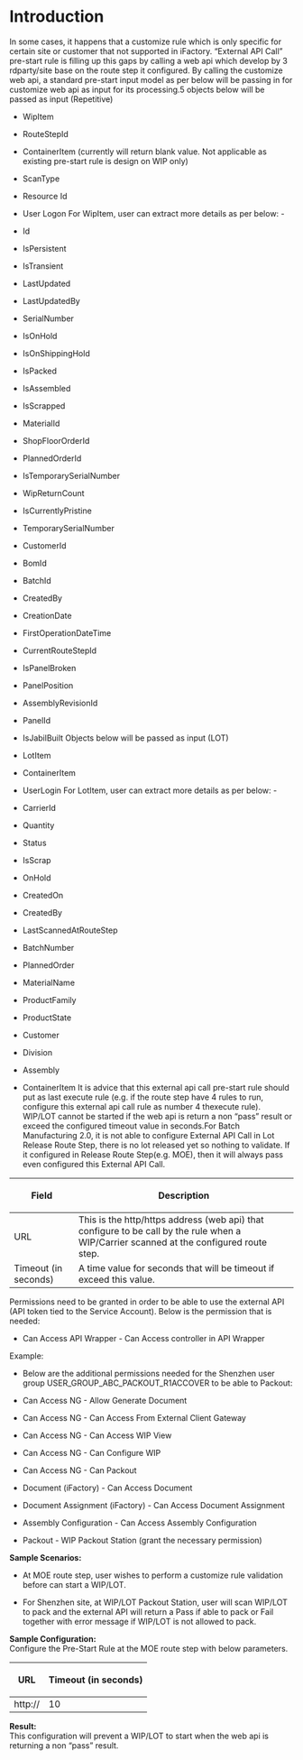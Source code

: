 # Introduction

In some cases, it happens that a customize rule which is only specific for certain site or customer that not supported in iFactory. “External API Call” pre-start rule is filling up this gaps by calling a web api which develop by 3
rdparty/site base on the route step it configured. By calling the customize web api, a standard pre-start input model as per below will be passing in for customize web api as input for its processing.5 objects below will be passed as input (Repetitive)

- WipItem

- RouteStepId

- ContainerItem (currently will return blank value. Not applicable as existing pre-start rule is design on WIP only)

- ScanType

- Resource Id

- User Logon
For WipItem, user can extract more details as per below: -

- Id

- IsPersistent

- IsTransient

- LastUpdated

- LastUpdatedBy

- SerialNumber

- IsOnHold

- IsOnShippingHold

- IsPacked

- IsAssembled

- IsScrapped

- MaterialId

- ShopFloorOrderId

- PlannedOrderId

- IsTemporarySerialNumber

- WipReturnCount

- IsCurrentlyPristine

- TemporarySerialNumber

- CustomerId

- BomId

- BatchId

- CreatedBy

- CreationDate

- FirstOperationDateTime

- CurrentRouteStepId

- IsPanelBroken

- PanelPosition

- AssemblyRevisionId

- PanelId

- IsJabilBuilt
Objects below will be passed as input (LOT)

- LotItem

- ContainerItem

- UserLogin
For LotItem, user can extract more details as per below: -

- CarrierId

- Quantity

- Status

- IsScrap

- OnHold

- CreatedOn

- CreatedBy

- LastScannedAtRouteStep

- BatchNumber

- PlannedOrder

- MaterialName

- ProductFamily

- ProductState

- Customer

- Division

- Assembly

- ContainerItem
It is advice that this external api call pre-start rule should put as last execute rule (e.g. if the route step have 4 rules to run, configure this external api call rule as number 4
thexecute rule). WIP/LOT cannot be started if the web api is return a non “pass” result or exceed the configured timeout value in seconds.For Batch Manufacturing 2.0, it is not able to configure External API Call in Lot Release Route Step, there is no lot released yet so nothing to validate. If it configured in Release Route Step(e.g. MOE), then it will always pass even configured this External API Call.
<table
  className="relative-table wrapped confluenceTable"
  style={{ width: "913.0px" }}
>
  <colgroup>
    <col style={{ width: "0.0px" }} />
    <col style={{ width: "0.0px" }} />
  </colgroup>
  <thead>
    <tr>
      <th className="confluenceTh">
        <p>Field</p>
      </th>
      <th className="confluenceTh">
        <p>Description</p>
      </th>
    </tr>
  </thead>
  <tbody>
    <tr>
      <td className="confluenceTd">URL</td>
      <td className="confluenceTd">
        This is the http/https address (web api) that configure to be call by
        the rule when a WIP/Carrier scanned at the configured route step.
      </td>
    </tr>
    <tr>
      <td colSpan={1} className="confluenceTd">
        Timeout (in seconds)
      </td>
      <td colSpan={1} className="confluenceTd">
        A time value for seconds that will be timeout if exceed this value.
      </td>
    </tr>
  </tbody>
</table>


Permissions need to be granted in order to be able to use the external API (API token tied to the Service Account). Below is the permission that is needed:
- Can Access API Wrapper - Can Access controller in API Wrapper

Example:

- Below are the additional permissions needed for the Shenzhen user group USER_GROUP_ABC_PACKOUT_R1ACCOVER to be able to Packout:


- Can Access NG - Allow Generate Document


- Can Access NG - Can Access From External Client Gateway


- Can Access NG - Can Access WIP View

- Can Access NG - Can Configure WIP

- Can Access NG - Can Packout

- Document (iFactory) - Can Access Document

- Document Assignment (iFactory) - Can Access Document Assignment

- Assembly Configuration - Can Access Assembly Configuration

- Packout - WIP Packout Station (grant the necessary permission)

**Sample Scenarios:** 

- At MOE route step, user wishes to perform a customize rule validation before can start a WIP/LOT.


- For Shenzhen site, at WIP/LOT Packout Station, user will scan WIP/LOT to pack and the external API will return a Pass if able to pack or Fail together with error message if WIP/LOT is not allowed to pack.

**Sample Configuration:**  
Configure the Pre-Start Rule at the MOE route step with below parameters.
<table
  className="relative-table wrapped confluenceTable"
  style={{ width: "629.0px" }}
>
  <colgroup>
    <col style={{ width: "0.0px" }} />
    <col style={{ width: "0.0px" }} />
  </colgroup>
  <thead>
    <tr>
      <th className="confluenceTh">
        <p>URL</p>
      </th>
      <th className="confluenceTh">
        <p>Timeout (in seconds)</p>
      </th>
    </tr>
  </thead>
  <tbody>
    <tr>
      <td className="confluenceTd">
        http://
        <your web="" api="" address="" />
      </td>
      <td className="confluenceTd">10</td>
    </tr>
  </tbody>
</table>

**Result:**  
This configuration will prevent a WIP/LOT to start when the web api is returning a non “pass” result.